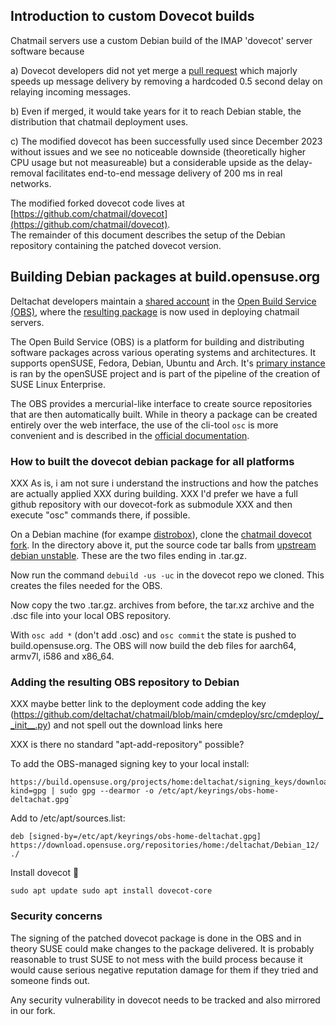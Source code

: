## Introduction to custom Dovecot builds

Chatmail servers use a custom Debian build of the IMAP 'dovecot' server software because 

a) Dovecot developers did not yet merge a [pull request](https://github.com/dovecot/core/pull/216)
   which majorly speeds up message delivery by removing a hardcoded 0.5 second delay 
   on relaying incoming messages.  

b) Even if merged, it would take years for it to reach Debian stable,
   the distribution that chatmail deployment uses. 

c) The modified dovecot has been successfully used since December 2023 without issues
   and we see no noticeable downside (theoretically higher CPU usage but not measureable)
   but a considerable upside as the delay-removal facilitates end-to-end message 
   delivery of 200 ms in real networks. 

The modified forked dovecot code lives at 
[https://github.com/chatmail/dovecot](https://github.com/chatmail/dovecot).  
The remainder of this document describes the setup of the Debian repository 
containing the patched dovecot version. 

## Building Debian packages at build.opensuse.org 

Deltachat developers maintain a [shared account](https://build.opensuse.org/project/show/home:deltachat) 
in the [Open Build Service (OBS)](https://openbuildservice.org/), 
where the [resulting package](https://build.opensuse.org/package/show/home:deltachat/dovecot) 
is now used in deploying chatmail servers. 
   
The Open Build Service (OBS) is a platform for building and distributing software packages 
across various operating systems and architectures. 
It supports openSUSE, Fedora, Debian, Ubuntu and Arch.
It's [primary instance](https://build.opensuse.org/) is ran by the openSUSE project 
and is part of the pipeline of the creation of SUSE Linux Enterprise.

The OBS provides a mercurial-like interface to create source repositories 
that are then automatically built. 
While in theory a package can be created entirely over the web interface, 
the use of the cli-tool `osc` is more convenient
and is described in the [official documentation](https://openbuildservice.org/help/manuals/obs-user-guide/art.obs.bg#sec.obsbg.obsconfig).

### How to built the dovecot debian package for all platforms 

XXX As is, i am not sure i understand the instructions and how the patches are actually applied
XXX during building. 
XXX I'd prefer we have a full github repository with our dovecot-fork as submodule
XXX and then execute "osc" commands there, if possible. 

On a Debian machine (for exampe [distrobox](https://distrobox.it/)),
clone the [chatmail dovecot fork](https://github.com/chatmail/dovecot). 
In the directory above it, put the source code tar balls from 
[upstream debian unstable](https://packages.debian.org/unstable/dovecot-core). 
These are the two files ending in .tar.gz. 

Now run the command `debuild -us -uc` in the dovecot repo we cloned. 
This creates the files needed for the OBS.

Now copy the two .tar.gz. archives from before, 
the tar.xz archive and the .dsc file into your local OBS repository. 

With `osc add *` (don't add .osc) and `osc commit` the state is pushed to build.opensuse.org. 
The OBS will now build the deb files for aarch64, armv7l, i586 and x86_64.

### Adding the resulting OBS repository to Debian

XXX maybe better link to the deployment code adding the key (https://github.com/deltachat/chatmail/blob/main/cmdeploy/src/cmdeploy/__init__.py) and not spell out the download links here 

XXX is there no standard "apt-add-repository" possible? 

To add the OBS-managed signing key to your local install: 

    https://build.opensuse.org/projects/home:deltachat/signing_keys/download?kind=gpg | sudo gpg --dearmor -o /etc/apt/keyrings/obs-home-deltachat.gpg`

Add to /etc/apt/sources.list:

`deb [signed-by=/etc/apt/keyrings/obs-home-deltachat.gpg] https://download.opensuse.org/repositories/home:/deltachat/Debian_12/ ./`

Install dovecot 🥳

`sudo apt update
sudo apt install dovecot-core`

### Security concerns 

The signing of the patched dovecot package is done in the OBS and 
in theory SUSE could make changes to the package delivered.
It is probably reasonable to trust SUSE to not mess with the build
process because it would cause serious negative reputation damage for them 
if they tried and someone finds out. 

Any security vulnerability in dovecot needs to be tracked 
and also mirrored in our fork. 
